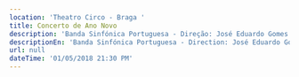 ```yaml
---
location: 'Theatro Circo - Braga '
title: Concerto de Ano Novo
description: 'Banda Sinfónica Portuguesa - Direção: José Eduardo Gomes'
descriptionEn: 'Banda Sinfónica Portuguesa - Direction: José Eduardo Gomes '
url: null
dateTime: '01/05/2018 21:30 PM'
---
```


